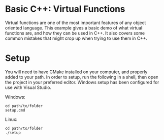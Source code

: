 # Basic C++: Virtual Functions

Virtual functions are one of the most important features of any object oriented language.
This example gives a basic demo of what virtual functions are, and how they can be used in C++.
It also covers some common mistakes that might crop up when trying to use them in C++.

# Setup

You will need to have CMake installed on your computer, and properly added to your path.
In order to setup, run the following in a shell, then open the project in your preferred editor.
Windows setup has been configured for use with Visual Studio.

Windows:
```
cd path/to/folder
setup.cmd
```
Linux:
```
cd path/to/folder
./setup
```
